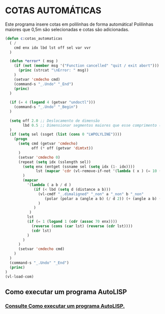 # COTAS AUTOMÁTICAS
Este programa insere cotas em polilinhas de forma automática!
Polilinhas maiores que 0,5m são selecionadas e cotas são adicionadas.

```lisp 
(defun c:cotas_automaticas 
  ( / 
    cmd enx idx lbd lst off sel var vvr 
  )

  (defun *error* ( msg )
    (if (not (member msg '("Function cancelled" "quit / exit abort")))
      (princ (strcat "\nError: " msg))
    )
    (setvar 'cmdecho cmd)
    (command-s "_.Undo" "_End")
    (princ)
  )
  
  (if (= 4 (logand 4 (getvar "undoctl")))
    (command-s "_.Undo" "_Begin")
  )
  
  (setq off 2.0 ;; Deslocamento de dimensão
        lbd 0.5 ;; Dimensionar segmentos maiores que esse comprimento (definir como 0 para dimensionar todos os segmentos)
  )
  (if (setq sel (ssget (list (cons 0 "LWPOLYLINE"))))
    (progn
      (setq cmd (getvar 'cmdecho)
            off (* off (getvar 'dimtxt))
      )
      (setvar 'cmdecho 0)
      (repeat (setq idx (sslength sel))
        (setq enx (entget (ssname sel (setq idx (1- idx))))
              lst (mapcar 'cdr (vl-remove-if-not '(lambda ( x ) (= 10 (car x))) enx))
        )
        (mapcar
          '(lambda ( a b / d )
             (if (< lbd (setq d (distance a b)))
               (vl-cmdf "_.dimaligned" "_non" a "_non" b "_non"
                  (polar (polar a (angle a b) (/ d 2)) (+ (angle a b) (/ pi (if (< (car a) (car b)) 2.0 -2.0))) off)
               )
             )
           )
          lst
          (if (= 1 (logand 1 (cdr (assoc 70 enx))))
            (reverse (cons (car lst) (reverse (cdr lst))))
            (cdr lst)
          )
        )
      )
      (setvar 'cmdecho cmd)
    )
  )
  (command-s "_.Undo" "_End")
  (princ)
)
(vl-load-com)
```

## Como executar um programa AutoLISP
### [Consulte Como executar um programa AutoLISP.](https://www.lee-mac.com/runlisp.html)
